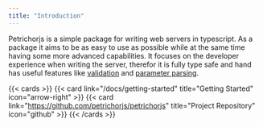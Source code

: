 ```yaml
---
title: "Introduction"
---
```


Petrichorjs is a simple package for writing web servers in typescript. As a package it aims to be as easy to use as possible while at the same time having some more advanced capabilities. It focuses on the developer experience when writing the server, therefor it is fully type safe and hand has useful features like [validation](/docs/validation) and [parameter parsing](/docs/guides/parsing-parameters).

{{< cards >}}
{{< card link="/docs/getting-started" title="Getting Started" icon="arrow-right" >}}
{{< card link="https://github.com/petrichorjs/petrichorjs" title="Project Repository" icon="github" >}}
{{< /cards >}}
